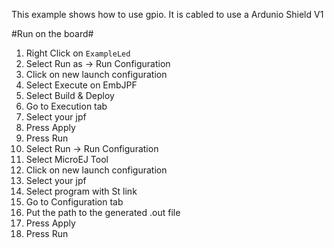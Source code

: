 This example shows how to use gpio.
It is cabled to use a Ardunio Shield V1

#Run on the board#
1. Right Click on `ExampleLed`
2. Select Run as -> Run Configuration 
3. Click on new launch configuration
4. Select Execute on EmbJPF
5. Select Build & Deploy
6. Go to Execution tab
7. Select your jpf 
15. Press Apply
16. Press Run
17. Select Run -> Run Configuration
18. Select MicroEJ Tool
19. Click on new launch configuration
20. Select your jpf 
21. Select program with St link
22. Go to Configuration tab
23. Put the path to the generated .out file
24. Press Apply
25. Press Run

